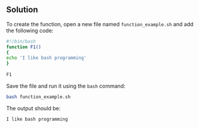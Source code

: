 ## Solution

To create the function, open a new file named `function_example.sh` and add the following code:

```bash
#!/bin/bash  
function F1()  
{  
echo 'I like bash programming'  
}  
  
F1
```

Save the file and run it using the `bash` command:

```bash
bash function_example.sh
```

The output should be:

```bash
I like bash programming
```

